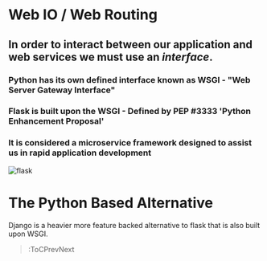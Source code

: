 # Web IO / Web Routing

## In order to interact between our application and web services we must use an *interface*.

### Python has its own defined interface known as WSGI - "Web Server Gateway Interface"

### Flask is built upon the WSGI - Defined by PEP \#3333 'Python Enhancement Proposal'

### It is considered a microservice framework designed to assist us in rapid application development


![flask](https://i.morioh.com/2019/11/21/34f9bcbd043d.jpg)

# The Python Based Alternative

Django is a heavier more feature backed alternative to flask that is also built upon WSGI.


> :ToCPrevNext
